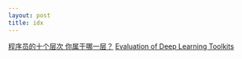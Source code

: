 ```yaml
---
layout: post
title: idx
---
```


[程序员的十个层次 你属于哪一层？](http://developer.51cto.com/art/201011/233083_all.htm)
[Evaluation of Deep Learning Toolkits](https://github.com/zer0n/deepframeworks)
